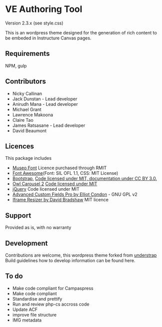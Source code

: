 # VE Authoring Tool

Version 2.3.x (see style.css)

This is an wordpress theme designed for the generation of rich content to be embeded in Instructure Canvas pages.  

## Requirements
NPM, gulp

## Contributors
* Nicky Callinan
* Jack Dunstan - Lead developer
* Anirudh Mana - Lead developer
* Michael Grant
* Lawrence Makoona
* Claire Tao
* James Ratsasane - Lead developer
* David Beaumont


## Licences

This package includes

* [Museo Font](https://www.exljbris.com/museo.html) Licence purchased through RMIT
* [Font Awesome](http://fontawesome.io/license)(Font: SIL OFL 1.1, CSS: MIT License)
* [Bootstrap](http://getbootstrap.com),  [Code licensed under MIT, documentation under CC BY 3.0.](https://github.com/twbs/bootstrap/blob/master/LICENSE)
* [Owl Carousel 2](http://www.owlcarousel.owlgraphic.com/) [Code licensed under MIT](https://github.com/smashingboxes/OwlCarousel2/blob/develop/LICENSE)
* [jQuery](https://jquery.org) Code licensed under MIT
* [Advanced Custom Fields Pro by Elliot Condon](https://www.advancedcustomfields.com) - GNU GPL v2
* [Iframe Resizer by David Bradshaw](https://github.com/davidjbradshaw/iframe-resizer) MIT licence

## Support

Provided as is, with no warranty

## Development

Contributions are welcome, this wordpress theme forked from [understrap](https://github.com/understrap/understrap) Build guidelines how to develop information can be found here.

## To do

* Make code compliant for Campaspress
* Make code compliant
* Standardise and prettify
* Run and review php-cs accross code
* Update ACF
* improve file structure
* IMG metadata
